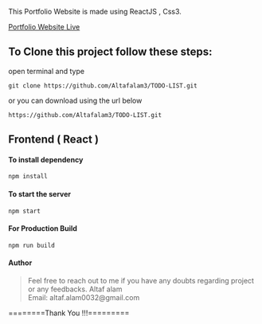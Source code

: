 This Portfolio Website is made using ReactJS , Css3.

<a href="https://altafalam3.github.io/Portfolio-Website/" target="_blank"> Portfolio Website Live </a>

## To Clone this project follow these steps:

open terminal and type

```
git clone https://github.com/Altafalam3/TODO-LIST.git
```

or you can download using the url below

```
https://github.com/Altafalam3/TODO-LIST.git
```
## Frontend ( React )

#### To install dependency

```
npm install
```

#### To start the server

```
npm start
```

#### For Production Build

```
npm run build
```

#### Author

<blockquote>
Feel free to reach out to me if you have any doubts regarding project or any feedbacks.
Altaf alam<br>
Email: altaf.alam0032@gmail.com
</blockquote>

========Thank You !!!=========
